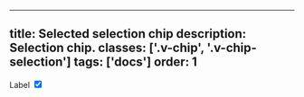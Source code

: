 <!--
 *              © 2025 Visa
 *
 * Licensed under the Apache License, Version 2.0 (the "License");
 * you may not use this file except in compliance with the License.
 * You may obtain a copy of the License at
 *
 *         http://www.apache.org/licenses/LICENSE-2.0
 *
 * Unless required by applicable law or agreed to in writing, software
 * distributed under the License is distributed on an "AS IS" BASIS,
 * WITHOUT WARRANTIES OR CONDITIONS OF ANY KIND, either express or implied.
 * See the License for the specific language governing permissions and
 * limitations under the License.
 *
 -->
---
title: Selected selection chip
description: Selection chip. 
classes: ['.v-chip', '.v-chip-selection']
tags: ['docs']
order: 1
---

<label class="v-chip v-chip-selection v-label v-gap-6" for="selection-chip-selected">
  Label
  <input checked="" class="v-checkbox" id="selection-chip-selected" type="checkbox"/>
</label>
